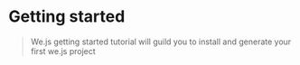 # Getting started

> We.js getting started tutorial will guild you to install and generate your first we.js project